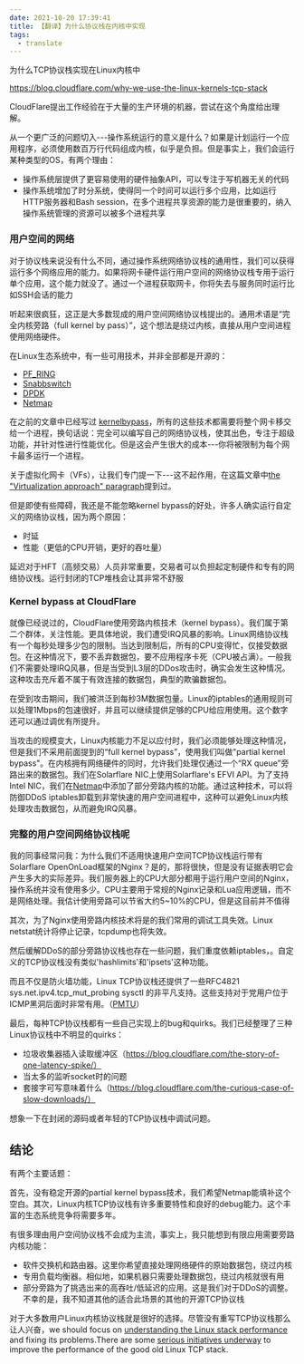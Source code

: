 ```yaml
---
date: 2021-10-20 17:39:41
title: 【翻译】为什么协议栈在内核中实现
tags:
  - translate
---
```



为什么TCP协议栈实现在Linux内核中

https://blog.cloudflare.com/why-we-use-the-linux-kernels-tcp-stack

CloudFlare提出工作经验在于大量的生产环境的机器，尝试在这个角度给出理解。

从一个更广泛的问题切入---操作系统运行的意义是什么？如果是计划运行一个应用程序，必须使用数百万行代码组成内核，似乎是负担。但是事实上，我们会运行某种类型的OS，有两个理由：

- 操作系统层提供了更容易使用的硬件抽象API，可以专注于写机器无关的代码
- 操作系统增加了时分系统，使得同一个时间可以运行多个应用，比如运行HTTP服务器和Bash session，在多个进程共享资源的能力是很重要的，纳入操作系统管理的资源可以被多个进程共享

### 用户空间的网络

对于协议栈来说没有什么不同，通过操作系统网络协议栈的通用性，我们可以获得运行多个网络应用的能力。如果将网卡硬件运行用户空间的网络协议栈专用于运行单个应用，这个能力就没了。通过一个进程获取网卡，你将失去与服务同时运行比如SSH会话的能力

听起来很疯狂，这正是大多数现成的用户空间网络协议栈提出的。通用术语是“完全内核旁路（full kernel by pass）”，这个想法是绕过内核，直接从用户空间进程使用网络硬件。

在Linux生态系统中，有一些可用技术，并非全部都是开源的：

- [PF_RING](http://www.ntop.org/products/packet-capture/pf_ring/)
- [Snabbswitch](https://github.com/snabbco/snabb)
- [DPDK](http://dpdk.org/)
- [Netmap](http://info.iet.unipi.it/~luigi/netmap/)

在之前的文章中已经写过 [kernelbypass](https://blog.cloudflare.com/kernel-bypass/)，所有的这些技术都需要将整个网卡移交给一个进程，换句话说：完全可以编写自己的网络协议栈，使其出色，专注于超级功能，并针对性进行性能优化。但是这会产生很大的成本---你将被限制为每个网卡最多运行一个进程。

关于虚拟化网卡（VFs），让我们专门提一下---这不起作用，在这篇文章中[the "Virtualization approach" paragraph](https://blog.cloudflare.com/kernel-bypass/#virtualizationapproach)提到过。

但是即使有些障碍，我还是不能忽略kernel bypass的好处，许多人确实运行自定义的网络协议栈，因为两个原因：

- 时延
- 性能（更低的CPU开销，更好的吞吐量）

延迟对于HFT（高频交易）人员非常重要，交易者可以负担起定制硬件和专有的网络协议栈。运行封闭的TCP堆栈会让其非常不舒服

### Kernel bypass at CloudFlare

就像已经说过的，CloudFlare使用旁路内核技术（kernel bypass）。我们属于第二个群体，关注性能。更具体地说，我们遭受IRQ风暴的影响。Linux网络协议栈有一个每秒处理多少包的限制。当达到限制后，所有的CPU变得忙，仅接受数据包。在这种情况下，要不丢弃数据包，要不应用程序卡死（CPU被占满）。一般我们不需要处理IRQ风暴，但是当受到L3层的DDos攻击时，确实会发生这种情况。这种攻击充斥着不属于有效连接的数据包，典型的欺骗数据包。

在受到攻击期间，我们被洪泛到每秒3M数据包量。Linux的iptables的通用规则可以处理1Mbps的包速很好，并且可以继续提供足够的CPU给应用使用。这个数字还可以通过调优有所提升。

当攻击的规模变大，Linux内核能力不足以应付时，我们必须能够处理这种情况，但是我们不采用前面提到的“full kernel bypass”，使用我们叫做"partial kernel bypass"。在内核拥有网络硬件的同时，允许我们处理仅通过一个“RX queue”旁路出来的数据包。我们在Solarflare NIC上使用Solarflare's EFVI API。为了支持Intel NIC，我们在[Netmap](https://blog.cloudflare.com/single-rx-queue-kernel-bypass-with-netmap/)中添加了部分旁路内核的功能。通过这种技术，可以将防御DDoS iptables卸载到非常快速的用户空间进程中，这种可以避免Linux内核处理攻击数据包，从而避免IRQ风暴。

### 完整的用户空间网络协议栈呢

我的同事经常问我：为什么我们不适用快速用户空间TCP协议栈运行带有Solarflare OpenOnLoad框架的Nginx？是的，那将很快，但是没有证据表明它会产生多大的实际差异。我们服务器上的CPU大部分都用于运行用户空间的Nginx，操作系统并没有使用多少。CPU主要用于常规的Nginx记录和Lua应用逻辑，而不是网络处理。我估计使用旁路可以节省大约5~10%的CPU，但是这目前并不值得

其次，为了Nginx使用旁路内核技术将是的我们常用的调试工具失效。Linux netstat统计将停止记录，tcpdump也将失效。

然后缓解DDoS的部分旁路协议栈也存在一些问题，我们重度依赖iptables，。自定义的TCP协议栈没有类似'hashlimits'和'ipsets'这种功能。

而且不仅是防火墙功能，Linux TCP协议栈还提供了一些RFC4821 sys.net.ipv4.tcp_mut_probing sysctl 的非平凡支持。这些支持对于党用户位于ICMP黑洞后面时非常有用。（[PMTU](https://blog.cloudflare.com/path-mtu-discovery-in-practice/)）

最后，每种TCP协议栈都有一些自己实现上的bug和quirks。我们已经整理了三种Linux协议栈中不明显的quirks：

- 垃圾收集器插入读取缓冲区（https://blog.cloudflare.com/the-story-of-one-latency-spike/）
- 当太多的监听socket时的问题
- 套接字可写意味着什么（https://blog.cloudflare.com/the-curious-case-of-slow-downloads/）

想象一下在封闭的源码或者年轻的TCP协议栈中调试问题。

## 结论

有两个主要话题：

首先，没有稳定开源的partial kernel bypass技术，我们希望Netmap能填补这个空白。其次，Linux内核TCP协议栈有许多重要特性和良好的debug能力。这个丰富的生态系统竞争将需要多年。

有很多理由用户空间协议栈不会成为主流，事实上，我只能想到有限应用需要旁路内核功能：

- 软件交换机和路由器。这里你希望直接处理网络硬件的原始数据包，绕过内核
- 专用负载均衡器。相似地，如果机器只需要处理数据包，绕过内核就很有用
- 部分旁路为了挑选出来的高吞吐/低延迟的应用。这是我们对于DDoS的调整。不幸的是，我不知道其他的适合此场景的其他的开源TCP协议栈

对于大多数用户Linux内核协议栈就是很好的选择。尽管没有重写TCP协议栈那么让人兴奋，we should focus on [understanding the Linux stack performance](https://blog.cloudflare.com/how-to-achieve-low-latency/) and fixing its problems.There are some [serious initiatives underway](http://lists.openwall.net/netdev/2016/01/15/51) to improve the performance of the good old Linux TCP stack.


